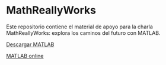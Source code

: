 # MathReallyWorks

Este repositorio contiene el material de apoyo para la charla MathReallyWorks: explora los caminos del futuro con MATLAB.


[Descargar MATLAB](https://www.mathworks.com/downloads/) 

[MATLAB online](https://www.mathworks.com/products/matlab-online.html)
